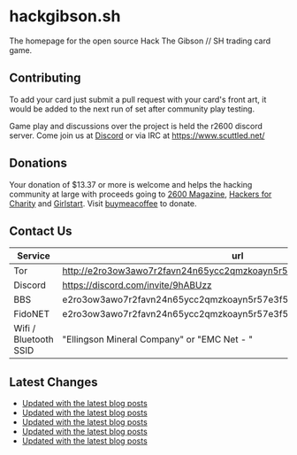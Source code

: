# hackgibson.sh
The homepage for the open source Hack The Gibson // SH trading card game.


## Contributing

To add your card just submit a pull request with your card's front art, it would be added to the next run of set after community play testing.

Game play and discussions over the project is held the r2600 discord server. Come join us at [Discord](https://discord.com/invite/9hABUzz) or via IRC at https://www.scuttled.net/


## Donations

Your donation of $13.37 or more is welcome and helps the hacking community at large with proceeds going to [2600 Magazine](https://2600.com/), [Hackers for Charity](https://hackersforcharity.org) and [Girlstart](https://girlstart.org).  Visit [buymeacoffee](https://www.buymeacoffee.com/hackgibson.sh) to donate.


## Contact Us

Service | url
-|-
Tor | http://e2ro3ow3awo7r2favn24n65ycc2qmzkoayn5r57e3f56nvjwdcgg32ad.onion
Discord | https://discord.com/invite/9hABUzz
BBS | e2ro3ow3awo7r2favn24n65ycc2qmzkoayn5r57e3f56nvjwdcgg32ad.onion:23
FidoNET | e2ro3ow3awo7r2favn24n65ycc2qmzkoayn5r57e3f56nvjwdcgg32ad.onion:24554
Wifi / Bluetooth SSID | "Ellingson Mineral Company" or "EMC Net - <fidonet address>"

## Latest Changes
<!-- BLOG-POST-LIST:START -->
- [Updated with the latest blog posts](https://github.com/DFW2600/hackgibson.sh/commit/836c42e882197e3f4cf0e0fbaf2a604366fee4ca)
- [Updated with the latest blog posts](https://github.com/DFW2600/hackgibson.sh/commit/e88f62479330ed452143dfd0c08804a4ebf32415)
- [Updated with the latest blog posts](https://github.com/DFW2600/hackgibson.sh/commit/1cdb26f058f46984ca7d656cc0f187c5db02a1cb)
- [Updated with the latest blog posts](https://github.com/DFW2600/hackgibson.sh/commit/0ac0c60a60a7e800ea7efe9c7733937be399ec86)
- [Updated with the latest blog posts](https://github.com/DFW2600/hackgibson.sh/commit/a1ff4af76dc3e291015e5c6e97b68dff25d0ea32)
<!-- BLOG-POST-LIST:END -->
